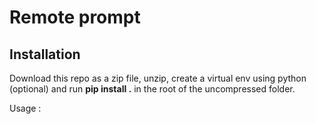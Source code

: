 # Remote prompt

## Installation

Download this repo as a zip file, unzip, create a virtual env using python (optional) and run __pip install .__ in the root of the uncompressed folder.

Usage :

```console

```
